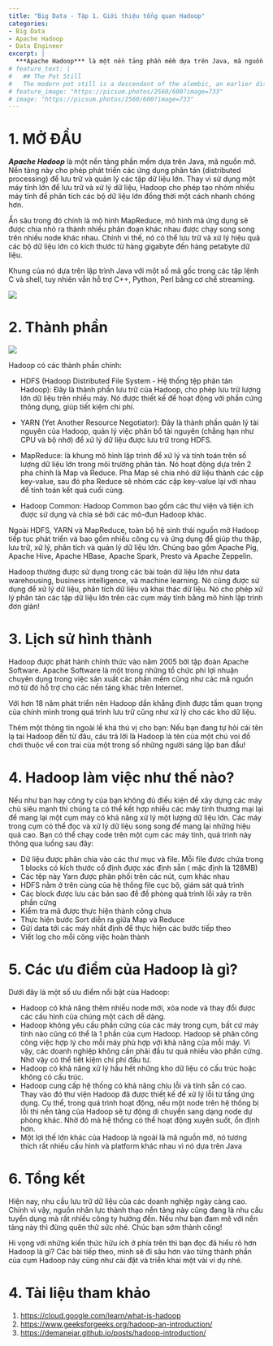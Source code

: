 ```yaml
---
title: "Big Data - Tập 1. Giới thiệu tổng quan Hadoop"
categories:
- Big Data
- Apache Hadoop
- Data Engineer
excerpt: |
  ***Apache Hadoop*** là một nền tảng phần mềm dựa trên Java, mã nguồn mở. Nền tảng này cho phép phát triển các ứng dụng phân tán (distributed processing) để lưu trữ và quản lý các tập dữ liệu lớn. Thay vì sử dụng một máy tính lớn để lưu trữ và xử lý dữ liệu, Hadoop cho phép tạo nhóm nhiều máy tính để phân tích các bộ dữ liệu lớn đồng thời một cách nhanh chóng hơn. 
# feature_text: |
#   ## The Pot Still
#   The modern pot still is a descendant of the alembic, an earlier distillation device
# feature_image: "https://picsum.photos/2560/600?image=733"
# image: "https://picsum.photos/2560/600?image=733"
---
```


# 1. MỞ ĐẦU

***Apache Hadoop*** là một nền tảng phần mềm dựa trên Java, mã nguồn mở. Nền tảng này cho phép phát triển các ứng dụng phân tán (distributed processing) để lưu trữ và quản lý các tập dữ liệu lớn. Thay vì sử dụng một máy tính lớn để lưu trữ và xử lý dữ liệu, Hadoop cho phép tạo nhóm nhiều máy tính để phân tích các bộ dữ liệu lớn đồng thời một cách nhanh chóng hơn. 

Ẩn sâu trong đó chính là mô hình MapReduce, mô hình mà ứng dụng sẽ được chia nhỏ ra thành nhiều phân đoạn khác nhau được chạy song song trên nhiều node khác nhau. Chính vì thế, nó có thể lưu trữ và xử lý hiệu quả các bộ dữ liệu lớn có kích thước từ hàng gigabyte đến hàng petabyte dữ liệu.

Khung của nó dựa trên lập trình Java với một số mã gốc trong các tập lệnh C và shell, tuy nhiên vẫn hỗ trợ C++, Python, Perl bằng cơ chế streaming.

![](https://images.viblo.asia/ec3d886a-e251-4b0e-ae95-01b8860a1a39.png)
# 2. Thành phần
![](https://images.viblo.asia/6b38ea86-117d-4e8b-b2f8-d375c82d5982.png)

Hadoop có các thành phần chính:
* HDFS (Hadoop Distributed File System  - Hệ thống tệp phân tán Hadoop): Đây là thành phần lưu trữ của Hadoop, cho phép lưu trữ lượng lớn dữ liệu trên nhiều máy. Nó được thiết kế để hoạt động với phần cứng thông dụng, giúp tiết kiệm chi phí.

* YARN (Yet Another Resource Negotiator): Đây là thành phần quản lý tài nguyên của Hadoop, quản lý việc phân bổ tài nguyên (chẳng hạn như CPU ​​và bộ nhớ) để xử lý dữ liệu được lưu trữ trong HDFS.

* MapReduce: là khung mô hình lập trình để xử lý và tính toán trên số lượng dữ liệu lớn trong môi trường phân tán. Nó hoạt động dựa trên 2 pha chính là Map và Reduce. Pha Map sẽ chia nhỏ dữ liệu thành các cặp key-value, sau đó pha Reduce sẽ nhóm các cặp key-value lại với nhau để tính toán kết quả cuối cùng.

* Hadoop Common: Hadoop Common bao gồm các thư viện và tiện ích được sử dụng và chia sẻ bởi các mô-đun Hadoop khác.

Ngoài HDFS, YARN và MapReduce, toàn bộ hệ sinh thái nguồn mở Hadoop tiếp tục phát triển và bao gồm nhiều công cụ và ứng dụng để giúp thu thập, lưu trữ, xử lý, phân tích và quản lý dữ liệu lớn. Chúng bao gồm Apache Pig, Apache Hive, Apache HBase, Apache Spark, Presto và Apache Zeppelin.

Hadoop thường được sử dụng trong các bài toán dữ liệu lớn như data warehousing, business intelligence, và machine learning. Nó cũng được sử dụng để xử lý dữ liệu, phân tích dữ liệu và khai thác dữ liệu. Nó cho phép xử lý phân tán các tập dữ liệu lớn trên các cụm máy tính bằng mô hình lập trình đơn giản!

# 3. Lịch sử hình thành
Hadoop được phát hành chính thức vào năm 2005 bởi tập đoàn Apache Software.  Apache Software là một trong những tổ chức phi lợi nhuận chuyên dụng trong việc sản xuất các phần mềm cũng như các mã nguồn mở từ đó hỗ trợ cho các nền tảng khác trên Internet.

Với hơn 18 năm phát triển nên Hadoop dần khẳng định được tầm quan trọng của chính mình trong quá trình lưu trữ cũng như xử lý cho các kho dữ liệu. 

Thêm một thông tin ngoài lề khá thú vị cho bạn: Nếu bạn đang tự hỏi cái tên lạ tai Hadoop đến từ đâu, câu trả lời  là Hadoop là tên của một chú voi đồ chơi thuộc về con trai của một trong số những người sáng lập ban đầu!

# 4. Hadoop làm việc như thế nào?
Nếu như bạn hay công ty của bạn không đủ điều kiện để xây dựng các máy chủ siêu mạnh thì chúng ta có thể kết hợp nhiều các máy tính thương mại lại để mang lại một cụm máy có khả năng xử lý một lượng dữ liệu lớn. Các máy trong cụm có thể đọc và xử lý dữ liệu song song để mang lại những hiệu quả cao. Bạn có thể chạy code trên một cụm các máy tính, quá trình này thông qua luồng sau đây:
* Dữ liệu được phân chia vào các thư mục và file. Mỗi file được chứa trong 1 blocks có kích thước cố định được xác định sẵn ( mặc định là 128MB)
* Các tệp này Yarn được phân phối trên các nút, cụm khác nhau
* HDFS nằm ở trên cùng của hệ thống file cục bộ, giám sát quá trình
* Các block được lưu các bản sao để đề phòng quá trình lỗi xảy ra trên phần cứng
* Kiểm tra mã được thực hiện thành công chưa
* Thực hiện bước Sort diễn ra giữa Map và Reduce
* Gửi data tới các máy nhất định để thực hiện các bước tiếp theo
* Viết log cho mỗi công việc hoàn thành

# 5. Các ưu điểm của Hadoop là gì?
Dưới đây là một số ưu điểm nổi bật của Hadoop:

* Hadoop có khả năng thêm nhiều node mới, xóa node và thay đổi được các cấu hình của chúng một cách dễ dàng. 
* Hadoop không yêu cầu phần cứng của các máy trong cụm, bất cứ máy tính nào cũng có thể là 1 phần của cụm Hadoop. Hadoop sẽ phân công công việc hợp lý cho mỗi máy phù hợp với khả năng của mỗi máy. Vì vậy, các doanh nghiệp không cần phải đầu tư quá nhiều vào phần cứng. Nhờ vậy có thể tiết kiệm chi phí đầu tư.
* Hadoop có khả năng xử lý hầu hết những kho dữ liệu có cấu trúc hoặc không có cấu trúc.
* Hadoop cung cấp hệ thống có khả năng chịu lỗi và tính sẵn có cao. Thay vào đó thư viện Hadoop đã được thiết kế để xử lý lỗi từ tầng ứng dụng. Cụ thể, trong quá trình hoạt động, nếu một node trên hệ thống bị lỗi thì nền tảng của Hadoop sẽ tự động di chuyển sang dạng node dự phòng khác. Nhờ đó mà hệ thống có thể hoạt động xuyên suốt, ổn định hơn.
* Một lợi thế lớn khác của Hadoop là ngoài là mã nguồn mở, nó tương thích  rất nhiều cấu hình và platform khác nhau vì nó dựa trên Java

# 6. Tổng kết
Hiện nay, nhu cầu lưu trữ dữ liệu của các doanh nghiệp ngày càng cao. Chính vì vậy, nguồn nhân lực thành thạo nền tảng này cũng đang là nhu cầu tuyển dụng mà rất nhiều công ty hướng đến. Nếu như bạn đam mê với nền tảng này thì đừng quên thử sức nhé. Chúc bạn sớm thành công!

Hi vọng với những kiến thức hữu ích ở phía trên thì bạn đọc đã hiểu rõ hơn Hadoop là gì? Các bài tiếp theo, mình sẽ đi sâu hơn vào từng thành phần của cụm Hadoop này cũng như cài đặt và triển khai một vài ví dụ nhé.

# 4. Tài liệu tham khảo
1. https://cloud.google.com/learn/what-is-hadoop
2. https://www.geeksforgeeks.org/hadoop-an-introduction/
3. https://demanejar.github.io/posts/hadoop-introduction/